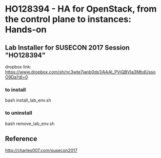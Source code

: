 # HO128394 - HA for OpenStack, from the control plane to instances: Hands-on

## Lab Installer for SUSECON 2017 Session "HO128394"
dropbox link: https://www.dropbox.com/sh/nc3wte7janb0ds1/AAAI_PViQBVIa3MbdUssoO9Da?dl=0

### to install

bash install_lab_env.sh

### to uninstall

bash remove_lab_env.sh

## Reference
http://charles007.com/susecon2017
